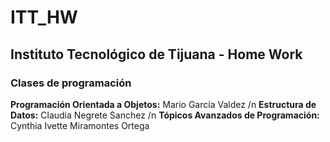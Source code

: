 # ITT_HW
## Instituto Tecnológico de Tijuana - Home Work

### Clases de programación

**Programación Orientada a Objetos:** Mario Garcia Valdez /n
**Estructura de Datos:** Claudia Negrete Sanchez /n
**Tópicos Avanzados de Programación:** Cynthia Ivette Miramontes Ortega
